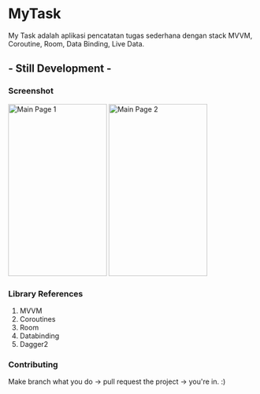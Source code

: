 # MyTask
My Task adalah aplikasi pencatatan tugas sederhana dengan stack MVVM, Coroutine, Room, Data Binding, Live Data.

## - Still Development -

### Screenshot
<p align="left">
<img src="https://github.com/abdhilabs/MyTask/blob/master/screenshot/SS1.jpeg" width="200" height="350" title="Main Page 1">
<img src="https://github.com/abdhilabs/MyTask/blob/master/screenshot/SS1.jpeg" width="200" height="350" title="Main Page 2">
</p>

### Library References
1. MVVM
2. Coroutines 
3. Room
4. Databinding
5. Dagger2

### Contributing
Make branch what you do -> pull request the project -> you're in. :)
